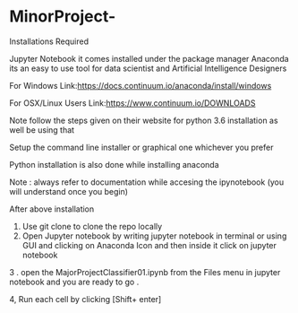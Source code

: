 # MinorProject-

Installations Required

Jupyter Notebook it comes installed under the package manager Anaconda its an easy to use tool for data scientist and Artificial Intelligence Designers

For Windows Link:https://docs.continuum.io/anaconda/install/windows

For OSX/Linux Users Link:https://www.continuum.io/DOWNLOADS

Note follow the steps given on their website for python 3.6 installation as well be using that

Setup the command line installer or graphical one whichever you prefer

Python installation is also done while installing anaconda
    
Note : always refer to documentation while accesing the ipynotebook (you will understand once you begin)


After above installation 

1. Use git clone to clone the repo locally 
2. Open Jupyter notebook by writing jupyter notebook in terminal or using GUI and clicking on Anaconda Icon and then inside it click on jupyter notebook

3 . open the MajorProjectClassifier01.ipynb from the Files menu in jupyter notebook and you are ready to go . 

4, Run each cell by clicking [Shift+ enter]
